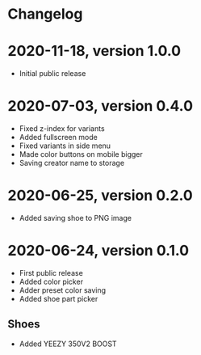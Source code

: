 # Changelog

# 2020-11-18, version 1.0.0

- Initial public release

# 2020-07-03, version 0.4.0

- Fixed z-index for variants
- Added fullscreen mode
- Fixed variants in side menu
- Made color buttons on mobile bigger
- Saving creator name to storage

# 2020-06-25, version 0.2.0

- Added saving shoe to PNG image

# 2020-06-24, version 0.1.0

- First public release
- Added color picker
- Adder preset color saving
- Added shoe part picker

## Shoes
- Added YEEZY 350V2 BOOST



